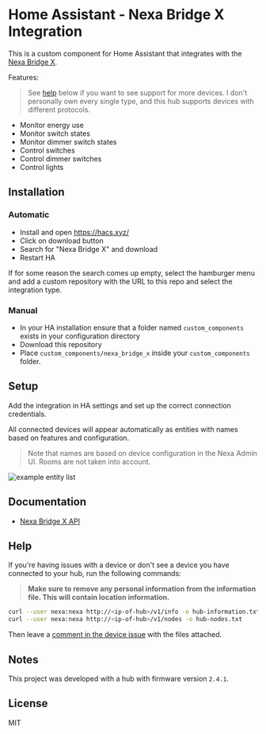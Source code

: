 # Home Assistant - Nexa Bridge X Integration

This is a custom component for Home Assistant that integrates with the [Nexa Bridge X](https://nexa.se/nexa-bridge-x).

Features:

> See [help](#help) below if you want to see support for more devices. I don't personally own every single type, and this hub supports devices with different protocols.

* Monitor energy use
* Monitor switch states
* Monitor dimmer switch states
* Control switches
* Control dimmer switches
* Control lights

## Installation

### Automatic

* Install and open https://hacs.xyz/
* Click on download button
* Search for "Nexa Bridge X" and download
* Restart HA

If for some reason the search comes up empty, select the hamburger menu and add a custom
repository with the URL to this repo and select the integration type.

### Manual

* In your HA installation ensure that a folder named `custom_components` exists in your configuration directory
* Download this repository
* Place `custom_components/nexa_bridge_x` inside your `custom_components` folder.

## Setup

Add the integration in HA settings and set up the correct connection credentials.

All connected devices will appear automatically as entities with names based on features and configuration.

> Note that names are based on device configuration in the Nexa Admin UI. Rooms are not taken into account.

![example entity list](https://user-images.githubusercontent.com/161548/210004115-f69afac7-289b-47f5-801e-fc26a1f9ffb4.png)

## Documentation

* [Nexa Bridge X API](https://nexa.se/docs/)

## Help

If you're having issues with a device or don't see a device you have connected to your hub,
run the following commands:

> **Make sure to remove any personal information from the information file. This will contain
> location information.**

```bash
curl --user nexa:nexa http://<ip-of-hub>/v1/info -o hub-information.txt
curl --user nexa:nexa http://<ip-of-hub>/v1/nodes -o hub-nodes.txt
```

Then leave a [comment in the device issue](https://github.com/andersevenrud/ha-nexa-bridge-x/issues/6) with the files attached.

## Notes

This project was developed with a hub with firmware version `2.4.1`.

## License

MIT
